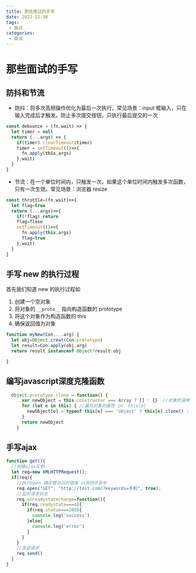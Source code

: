```yaml
---
title: 那些面试的手写
date: 2022-12-30
tags:
 - 面试
categories: 
 - 面试
---
```


# 那些面试的手写
## 防抖和节流
- 防抖：将多次高频操作优化为最后一次执行，常见场景：input 框输入，只在输入完成后才触发。防止多次提交按钮，只执行最后提交的一次

```js
const debounce = (fn,wait) => {
  let timer = null
  return (...args) => {
    if(timer) clearTimeout(timer)
    timer = setTimeout(()=>{
      fn.apply(this,args)
    },wait)
  }
}
```
- 节流：在一个单位时间内，只触发一次。如果这个单位时间内触发多次函数，只有一次生效。常见场景：浏览器 resize

```js
const throttle=(fn,wait)=>{
  let flag=true
  return (...args)=>{
    if(!flag) return
    flag=flase
    setTimeout(()=>{
      fn.apply(this,args)
      flag=true
    },wait)
  }
}
```

## 手写 new 的执行过程
首先我们知道 new 的执行过程如
1. 创建一个空对象
2. 将对象的 ```__proto__``` 指向构造函数的 prototype
3. 将这个对象作为构造函数的 this
4. 确保返回值为对象

```js
function myNew(Con,...arg) {
  let obj=Object.creat(Con.prototype)
  let result=Con.apply(obj,arg)
  return result instanceof Object?result:obj

}

```
## 编写javascript深度克隆函数
```js
  Object.prototype.clone = function() {
      var newObject = this.constructor === Array ? [] : {}  //对象的深拷贝 获取对应的构造函数 [] 或者 {}
      for (let e in this) { //遍历对象的属性 in  this[e]
        newObject[e] = typeof this[e] === 'object' ? this[e].clone() : this[e]  //对象中的属性如果还是对象 那就继续递归 否则就返回基本的数据类型
      }
      return newObject
    }
```
##  手写ajax
```js
function get(){
  //创建ajax实例
  let req=new XMLHTTPRequest();
  if(req){
    //执行open 确定要访问的链接 以及同步异步
    req.open("GET", "http://test.com/?keywords=手机", true);
    //监听请求状态
    req.onreadystatechange=function(){
      if(req.readystate===4){
        if(req.statue===200){
          console.log('success')
        }else{
          console.log('error')
        }
      }
    }
    //发送请求
    req.send()
  }
}
```


<Vssue/>